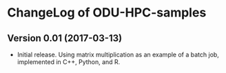 # ChangeLog of ODU-HPC-samples


## Version 0.01 (2017-03-13)

* Initial release. Using matrix multiplication as an example of a batch job,
  implemented in C++, Python, and R.
